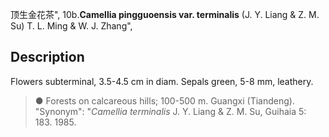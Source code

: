 顶生金花茶",
10b.**Camellia pingguoensis var. terminalis** (J. Y. Liang & Z. M. Su) T. L. Ming & W. J. Zhang",

## Description
Flowers subterminal, 3.5-4.5 cm in diam. Sepals green, 5-8 mm, leathery.

> ●  Forests on calcareous hills; 100-500 m. Guangxi (Tiandeng).
  "Synonym": "*Camellia terminalis* J. Y. Liang &amp; Z. M. Su, Guihaia 5: 183. 1985.

